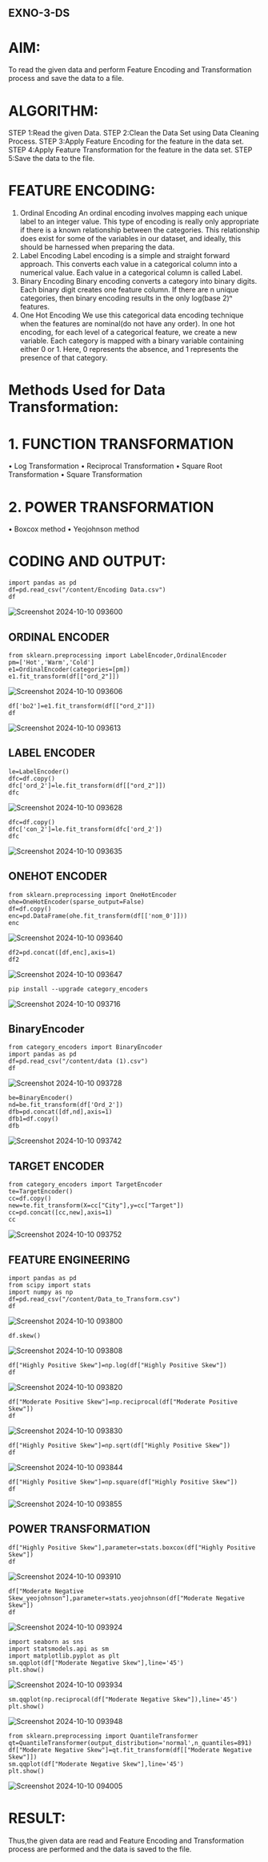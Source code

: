 ## EXNO-3-DS

# AIM:
To read the given data and perform Feature Encoding and Transformation process and save the data to a file.

# ALGORITHM:
STEP 1:Read the given Data.
STEP 2:Clean the Data Set using Data Cleaning Process.
STEP 3:Apply Feature Encoding for the feature in the data set.
STEP 4:Apply Feature Transformation for the feature in the data set.
STEP 5:Save the data to the file.

# FEATURE ENCODING:
1. Ordinal Encoding
An ordinal encoding involves mapping each unique label to an integer value. This type of encoding is really only appropriate if there is a known relationship between the categories. This relationship does exist for some of the variables in our dataset, and ideally, this should be harnessed when preparing the data.
2. Label Encoding
Label encoding is a simple and straight forward approach. This converts each value in a categorical column into a numerical value. Each value in a categorical column is called Label.
3. Binary Encoding
Binary encoding converts a category into binary digits. Each binary digit creates one feature column. If there are n unique categories, then binary encoding results in the only log(base 2)ⁿ features.
4. One Hot Encoding
We use this categorical data encoding technique when the features are nominal(do not have any order). In one hot encoding, for each level of a categorical feature, we create a new variable. Each category is mapped with a binary variable containing either 0 or 1. Here, 0 represents the absence, and 1 represents the presence of that category.

# Methods Used for Data Transformation:
  # 1. FUNCTION TRANSFORMATION
• Log Transformation
• Reciprocal Transformation
• Square Root Transformation
• Square Transformation
  # 2. POWER TRANSFORMATION
• Boxcox method
• Yeojohnson method

# CODING AND OUTPUT:

```
import pandas as pd
df=pd.read_csv("/content/Encoding Data.csv")
df
```
![Screenshot 2024-10-10 093600](https://github.com/user-attachments/assets/20000847-f17a-42ca-8c0e-741ffbb5859c)

## ORDINAL ENCODER
```
from sklearn.preprocessing import LabelEncoder,OrdinalEncoder
pm=['Hot','Warm','Cold']
e1=OrdinalEncoder(categories=[pm])
e1.fit_transform(df[["ord_2"]])
```
![Screenshot 2024-10-10 093606](https://github.com/user-attachments/assets/a1d3a907-f161-4f08-9bc8-f5fec5a7640d)

```
df['bo2']=e1.fit_transform(df[["ord_2"]])
df
```
![Screenshot 2024-10-10 093613](https://github.com/user-attachments/assets/9e406131-9446-4df5-94fa-8173727caf62)

## LABEL ENCODER
```
le=LabelEncoder()
dfc=df.copy()
dfc['ord_2']=le.fit_transform(df[["ord_2"]])
dfc
```
![Screenshot 2024-10-10 093628](https://github.com/user-attachments/assets/c55b7f6c-b3be-42fe-be1c-8a40c3105d8a)

```
dfc=df.copy()
dfc['con_2']=le.fit_transform(dfc['ord_2'])
dfc
```
![Screenshot 2024-10-10 093635](https://github.com/user-attachments/assets/d6aaacf1-e70c-4fd0-88f7-9f923c80bc4a)

## ONEHOT ENCODER
```
from sklearn.preprocessing import OneHotEncoder
ohe=OneHotEncoder(sparse_output=False)
df=df.copy()
enc=pd.DataFrame(ohe.fit_transform(df[['nom_0']]))
enc
```
![Screenshot 2024-10-10 093640](https://github.com/user-attachments/assets/1341ef40-7e7d-4168-ae45-f4963a901107)

```
df2=pd.concat([df,enc],axis=1)
df2
```
![Screenshot 2024-10-10 093647](https://github.com/user-attachments/assets/05b71cb4-a5ee-4879-8b17-b93f34251a77)

```
pip install --upgrade category_encoders
```
![Screenshot 2024-10-10 093716](https://github.com/user-attachments/assets/3faaa984-cc37-45f8-9bd2-0a4db9b59827)

## BinaryEncoder
```
from category_encoders import BinaryEncoder
import pandas as pd
df=pd.read_csv("/content/data (1).csv")
df
```
![Screenshot 2024-10-10 093728](https://github.com/user-attachments/assets/059925df-b78c-42e4-81d6-8924ae1534b9)

```
be=BinaryEncoder()
nd=be.fit_transform(df['Ord_2'])
dfb=pd.concat([df,nd],axis=1)
dfb1=df.copy()
dfb
```
![Screenshot 2024-10-10 093742](https://github.com/user-attachments/assets/2269a8ed-7228-485d-a45e-ef2e4fe0cb6c)

## TARGET ENCODER
```
from category_encoders import TargetEncoder
te=TargetEncoder()
cc=df.copy()
new=te.fit_transform(X=cc["City"],y=cc["Target"])
cc=pd.concat([cc,new],axis=1)
cc
```
![Screenshot 2024-10-10 093752](https://github.com/user-attachments/assets/1f3a898d-c0c2-4240-b25b-46407134c8e9)

## FEATURE ENGINEERING
```
import pandas as pd
from scipy import stats
import numpy as np
df=pd.read_csv("/content/Data_to_Transform.csv")
df
```
![Screenshot 2024-10-10 093800](https://github.com/user-attachments/assets/baa476fe-b1ee-4023-9a85-14ade48de38f)

```
df.skew()
```
![Screenshot 2024-10-10 093808](https://github.com/user-attachments/assets/c937f082-9910-49a9-af8e-db8bb2fd5a28)

```
df["Highly Positive Skew"]=np.log(df["Highly Positive Skew"])
df
```
![Screenshot 2024-10-10 093820](https://github.com/user-attachments/assets/fd54cb53-a0f0-45dd-a77a-601e961588f6)

```
df["Moderate Positive Skew"]=np.reciprocal(df["Moderate Positive Skew"])
df
```
![Screenshot 2024-10-10 093830](https://github.com/user-attachments/assets/7d0fed2e-3258-4f50-a59a-ff6f675e2e60)

```
df["Highly Positive Skew"]=np.sqrt(df["Highly Positive Skew"])
df
```
![Screenshot 2024-10-10 093844](https://github.com/user-attachments/assets/c5012092-be56-41ea-88e4-aa69dc4634e9)

```
df["Highly Positive Skew"]=np.square(df["Highly Positive Skew"])
df
```
![Screenshot 2024-10-10 093855](https://github.com/user-attachments/assets/7a509ea9-8bb0-4481-a99a-7b9f9864d1b1)

## POWER TRANSFORMATION

```
df["Highly Positive Skew"],parameter=stats.boxcox(df["Highly Positive Skew"])
df
```
![Screenshot 2024-10-10 093910](https://github.com/user-attachments/assets/a313187e-408f-4cf8-87b8-551363595d11)

```
df["Moderate Negative Skew_yeojohnson"],parameter=stats.yeojohnson(df["Moderate Negative Skew"])
df
```
![Screenshot 2024-10-10 093924](https://github.com/user-attachments/assets/1e226708-28d1-4ea2-ba4a-52e71cd4c361)

```
import seaborn as sns
import statsmodels.api as sm
import matplotlib.pyplot as plt
sm.qqplot(df["Moderate Negative Skew"],line='45')
plt.show()
```
![Screenshot 2024-10-10 093934](https://github.com/user-attachments/assets/24b9158d-c6ee-4876-a9e0-97762b398474)

```
sm.qqplot(np.reciprocal(df["Moderate Negative Skew"]),line='45')
plt.show()
```
![Screenshot 2024-10-10 093948](https://github.com/user-attachments/assets/cc563934-093e-486d-8527-87ab4ce11a47)

```
from sklearn.preprocessing import QuantileTransformer
qt=QuantileTransformer(output_distribution='normal',n_quantiles=891)
df["Moderate Negative Skew"]=qt.fit_transform(df[["Moderate Negative Skew"]])
sm.qqplot(df["Moderate Negative Skew"],line='45')
plt.show()
```
![Screenshot 2024-10-10 094005](https://github.com/user-attachments/assets/b379811a-5103-4923-b59e-009d29d0b099)

# RESULT:
    
Thus,the given data are read and Feature Encoding and Transformation process are performed and the data is saved to the file.
